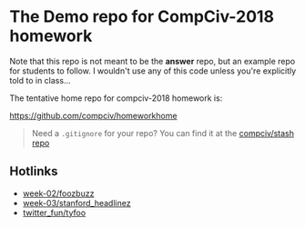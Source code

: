 # The Demo repo for CompCiv-2018 homework


Note that this repo is not meant to be the **answer** repo, but an example repo for students to follow. I wouldn't use any of this code unless you're explicitly told to in class...

The tentative home repo for compciv-2018 homework is:

https://github.com/compciv/homeworkhome

> Need a `.gitignore` for your repo? You can find it at the [compciv/stash repo](https://github.com/compciv/stash/blob/master/configs/compciv.gitignore)




## Hotlinks

- [week-02/foozbuzz](week-02/foozbuzz)
- [week-03/stanford_headlinez](week-03/stanford_headlinez)
- [twitter_fun/tyfoo](twitter_fun/tyfoo)

